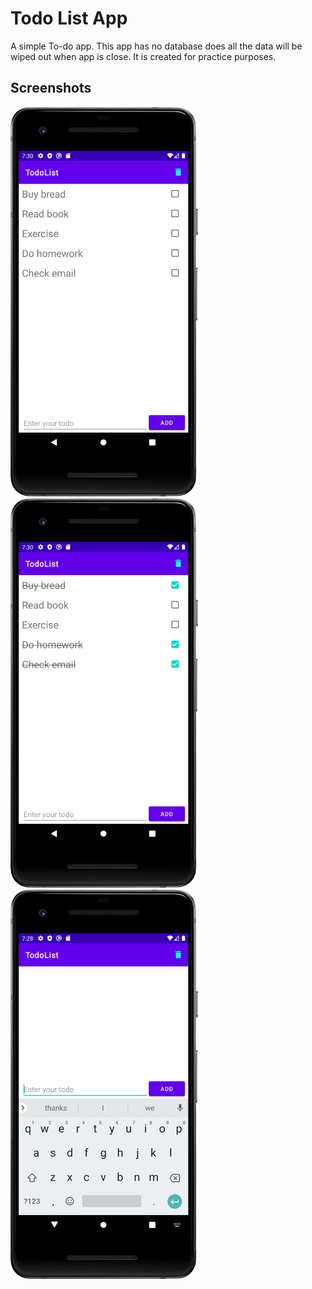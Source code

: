 # Todo List App

A simple To-do app. This app has no database does all the data will be wiped out when app is close. It is created for practice purposes.

## Screenshots

<p>
<img src="./assets/home.png" width="300" />
<img src="./assets/checked.png" width="300" />
<img src="./assets/add_todo.png" width="300" />
</p>
